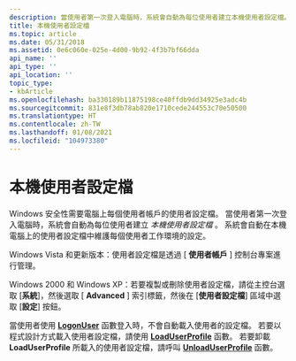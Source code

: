 ```yaml
---
description: 當使用者第一次登入電腦時，系統會自動為每位使用者建立本機使用者設定檔。 系統會自動在本機電腦上的使用者設定檔中維護每個使用者工作環境的設定。
title: 本機使用者設定檔
ms.topic: article
ms.date: 05/31/2018
ms.assetid: 0e6c060e-025e-4d00-9b92-4f3b7bf66dda
api_name: ''
api_type: ''
api_location: ''
topic_type:
- kbArticle
ms.openlocfilehash: ba330189b11875198ce40ffdb9dd34925e3adc4b
ms.sourcegitcommit: 831e8f3db78ab820e1710cede244553c70e50500
ms.translationtype: HT
ms.contentlocale: zh-TW
ms.lasthandoff: 01/08/2021
ms.locfileid: "104973380"
---
```

# <a name="local-user-profiles"></a>本機使用者設定檔

Windows 安全性需要電腦上每個使用者帳戶的使用者設定檔。 當使用者第一次登入電腦時，系統會自動為每位使用者建立 *本機使用者設定檔* 。 系統會自動在本機電腦上的使用者設定檔中維護每個使用者工作環境的設定。

Windows Vista 和更新版本：使用者設定檔是透過 [ **使用者帳戶** ] 控制台專案進行管理。

Windows 2000 和 Windows XP：若要複製或刪除使用者設定檔，請從主控台選取 [**系統**]，然後選取 [ **Advanced** ] 索引標籤，然後在 [**使用者設定檔**] 區域中選取 [**設定**] 按鈕。

當使用者使用 [**LogonUser**](/windows/win32/api/winbase/nf-winbase-logonusera) 函數登入時，不會自動載入使用者的設定檔。 若要以程式設計方式載入使用者設定檔，請使用 [**LoadUserProfile**](/windows/desktop/api/Userenv/nf-userenv-loaduserprofilea) 函數。 若要卸載 **LoadUserProfile** 所載入的使用者設定檔，請呼叫 [**UnloadUserProfile**](/windows/desktop/api/Userenv/nf-userenv-unloaduserprofile) 函數。

 

 

